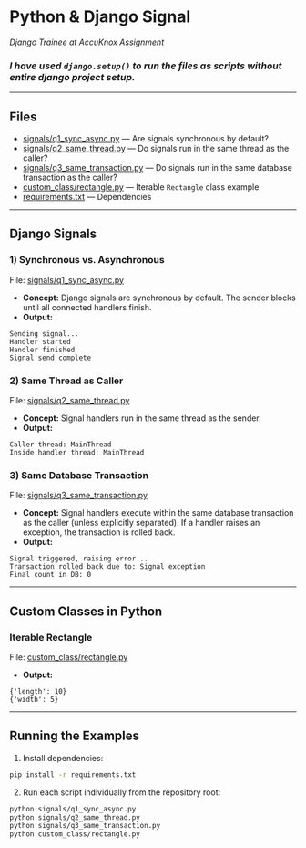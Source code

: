 # Python & Django Signal

_Django Trainee at AccuKnox Assignment_

### _I have used `django.setup()` to run the files as scripts without entire django project setup._
---

## Files
- [signals/q1_sync_async.py](signals/q1_sync_async.py) — Are signals synchronous by default?
- [signals/q2_same_thread.py](signals/q2_same_thread.py) — Do signals run in the same thread as the caller?
- [signals/q3_same_transaction.py](signals/q3_same_transaction.py) — Do signals run in the same database transaction as the caller?
- [custom_class/rectangle.py](custom_class/rectangle.py) — Iterable `Rectangle` class example
- [requirements.txt](requirements.txt) — Dependencies

---

## Django Signals

### 1) Synchronous vs. Asynchronous
File: [signals/q1_sync_async.py](signals/q1_sync_async.py)

- **Concept:** Django signals are synchronous by default. The sender blocks until all connected handlers finish.
- **Output:**
```text
Sending signal...
Handler started
Handler finished
Signal send complete
```

### 2) Same Thread as Caller
File: [signals/q2_same_thread.py](signals/q2_same_thread.py)

- **Concept:** Signal handlers run in the same thread as the sender.
- **Output:**
```text
Caller thread: MainThread
Inside handler thread: MainThread
```

### 3) Same Database Transaction
File: [signals/q3_same_transaction.py](signals/q3_same_transaction.py)

- **Concept:** Signal handlers execute within the same database transaction as the caller (unless explicitly separated). If a handler raises an exception, the transaction is rolled back.
- **Output:**
```text
Signal triggered, raising error...
Transaction rolled back due to: Signal exception
Final count in DB: 0
```

---

## Custom Classes in Python

### Iterable Rectangle
File: [custom_class/rectangle.py](custom_class/rectangle.py)

- **Output:**
```text
{'length': 10}
{'width': 5}
```

---

## Running the Examples

1. Install dependencies:
```bash
pip install -r requirements.txt
```

2. Run each script individually from the repository root:
```bash
python signals/q1_sync_async.py
python signals/q2_same_thread.py
python signals/q3_same_transaction.py
python custom_class/rectangle.py
```

